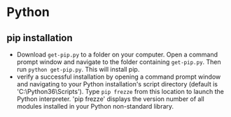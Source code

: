 # Python

## pip installation

  * Download `get-pip.py` to a folder on your computer. Open a command prompt window and navigate to the folder containing `get-pip.py`. Then run `python get-pip.py`. This will install pip.
  * verify a successful installation by opening a command prompt window and navigating to your Python installation's script directory (default is 'C:\Python36\Scripts'). Type `pip frezze` from this location to launch the Python interpreter.
  'pip frezze' displays the version number of all modules installed in your Python non-standard library.
 
